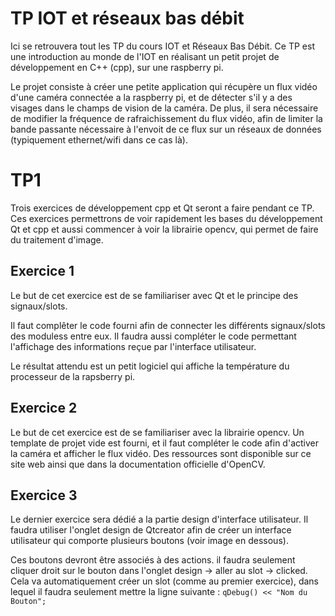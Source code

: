 # TP IOT et réseaux bas débit

Ici se retrouvera tout les TP du cours IOT et Réseaux Bas Débit. Ce TP est une introduction au monde de l'IOT en réalisant un petit projet de développement en C++ (cpp), sur une raspberry pi.

Le projet consiste à créer une petite application qui récupère un flux vidéo d'une caméra connectée a la raspberry pi, et de détecter s'il y a des visages dans le champs de vision de la caméra. De plus, il sera nécessaire de modifier la fréquence de rafraichissement du flux vidéo, afin de limiter la bande passante nécessaire à l'envoit de ce flux sur un réseaux de données (typiquement ethernet/wifi dans ce cas là).

# TP1

Trois exercices de développement cpp et Qt seront a faire pendant ce TP. Ces exercices permettrons de voir rapidement les bases du développement Qt et cpp et aussi commencer à voir la librairie opencv, qui permet de faire du traitement d'image.

## Exercice 1

Le but de cet exercice est de se familiariser avec Qt et le principe des signaux/slots.

Il faut complêter le code fourni afin de connecter les différents signaux/slots des moduless entre eux. Il faudra aussi compléter le code permettant l'affichage des informations reçue par l'interface utilisateur.

Le résultat attendu est un petit logiciel qui affiche la température du processeur de la rapsberry pi.

## Exercice 2

Le but de cet exercice est de se familiariser avec la librairie opencv. Un template de projet vide est fourni, et il faut compléter le code afin d'activer la caméra et afficher le flux vidéo. Des ressources sont disponible sur ce site web ainsi que dans la documentation officielle d'OpenCV.

## Exercice 3

Le dernier exercice sera dédié a la partie design d'interface utilisateur. Il faudra utiliser l'onglet design de Qtcreator afin de créer un interface utilisateur qui comporte plusieurs boutons (voir image en dessous). 

Ces boutons devront être associés à des actions. il faudra seulement cliquer droit sur le bouton dans l'onglet design -> aller au slot -> clicked. Cela va automatiquement créer un slot (comme au premier exercice), dans lequel il faudra seulement mettre la ligne suivante :
`qDebug() << "Nom du Bouton";`
